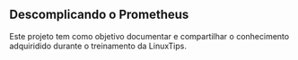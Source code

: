 ## Descomplicando o Prometheus

Este projeto tem como objetivo documentar e compartilhar o conhecimento adquiridido durante o treinamento da LinuxTips. 
